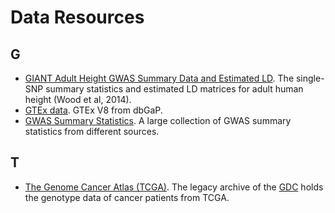 # Data Resources

## G
* [GIANT Adult Height GWAS Summary Data and Estimated LD](https://xinhe-lab.github.io/lab-wiki/shared_computing/data/GIANT_Height_GWAS). The single-SNP summary statistics and estimated LD matrices for adult human height (Wood et al, 2014).
* [GTEx data](https://xinhe-lab.github.io/lab-wiki/shared_computing/data/GTEx). GTEx V8 from dbGaP.
* [GWAS Summary Statistics](https://xinhe-lab.github.io/lab-wiki/shared_computing/data/summary_statistics). A large collection of GWAS summary statistics from different sources.

## T
* [The Genome Cancer Atlas (TCGA)](https://xinhe-lab.github.io/lab-wiki/shared_computing/data/TCGA-geno). The legacy archive of the [GDC](https://portal.gdc.cancer.gov/legacy-archive/search/f) holds the genotype data of cancer patients from TCGA.
